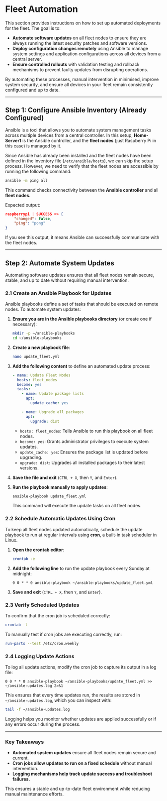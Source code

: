 # Fleet Automation

This section provides instructions on how to set up automated deployments for the fleet. The goal is to:

- **Automate software updates** on all fleet nodes to ensure they are always running the latest security patches and software versions.
- **Deploy configuration changes remotely** using Ansible to manage system settings and application configurations across all devices from a central server.
- **Ensure controlled rollouts** with validation testing and rollback mechanisms to prevent faulty updates from disrupting operations.

By automating these processes, manual intervention in minimised, improve system security, and ensure all devices in your fleet remain consistently configured and up to date.

---

## Step 1: Configure Ansible Inventory (Already Configured)

Ansible is a tool that allows you to automate system management tasks across multiple devices from a central controller. In this setup, **Home-Server1** is the Ansible controller, and the **fleet nodes** (just Raspberry Pi in this case) is managed by it.

Since Ansible has already been installed and the fleet nodes have been defined in the inventory file (`/etc/ansible/hosts`), we can skip the setup process. However, we need to verify that the fleet nodes are accessible by running the following command:

   ```bash
   ansible -m ping all
   ```
   
This command checks connectivity between the **Ansible controller** and all **fleet nodes**.

Expected output:
   ```json
   raspberrypi | SUCCESS => {
       "changed": false,
       "ping": "pong"
   }
   ```
If you see this output, it means Ansible can successfully communicate with the fleet nodes.

---

## Step 2: Automate System Updates

Automating software updates ensures that all fleet nodes remain secure, stable, and up to date without requiring manual intervention.

### 2.1 Create an Ansible Playbook for Updates

Ansible playbooks define a set of tasks that should be executed on remote nodes. To automate system updates:

1. **Ensure you are in the Ansible playbooks directory** (or create one if necessary):
   ```bash
   mkdir -p ~/ansible-playbooks
   cd ~/ansible-playbooks
   ```
2. **Create a new playbook file**:
   ```bash
   nano update_fleet.yml
   ```
3. **Add the following content** to define an automated update process:
   ```yaml
   - name: Update Fleet Nodes
     hosts: fleet_nodes
     become: yes
     tasks:
       - name: Update package lists
         apt:
           update_cache: yes

       - name: Upgrade all packages
         apt:
           upgrade: dist
   ```
   - `hosts: fleet_nodes`: Tells Ansible to run this playbook on all fleet nodes.
   - `become: yes`: Grants administrator privileges to execute system updates.
   - `update_cache: yes`: Ensures the package list is updated before upgrading.
   - `upgrade: dist`: Upgrades all installed packages to their latest versions.

4. **Save the file and exit** (`CTRL + X`, then `Y`, and `Enter`).

5. **Run the playbook manually to apply updates**:
   ```bash
   ansible-playbook update_fleet.yml
   ```
   This command will execute the update tasks on all fleet nodes.

### 2.2 Schedule Automatic Updates Using Cron

To keep all fleet nodes updated automatically, schedule the update playbook to run at regular intervals using **cron**, a built-in task scheduler in Linux.

1. **Open the crontab editor**:
   ```bash
   crontab -e
   ```
2. **Add the following line** to run the update playbook every Sunday at midnight:
   ```cron
   0 0 * * 0 ansible-playbook ~/ansible-playbooks/update_fleet.yml
   ```
3. **Save and exit** (`CTRL + X`, then `Y`, and `Enter`).

### 2.3 Verify Scheduled Updates

To confirm that the cron job is scheduled correctly:
```bash
crontab -l
```

To manually test if cron jobs are executing correctly, run:
```bash
run-parts --test /etc/cron.weekly
```

### 2.4 Logging Update Actions

To log all update actions, modify the cron job to capture its output in a log file:
```cron
0 0 * * 0 ansible-playbook ~/ansible-playbooks/update_fleet.yml >> ~/ansible-updates.log 2>&1
```
This ensures that every time updates run, the results are stored in `~/ansible-updates.log`, which you can inspect with:
```bash
tail -f ~/ansible-updates.log
```

Logging helps you monitor whether updates are applied successfully or if any errors occur during the process.

---

### Key Takeaways

- **Automated system updates** ensure all fleet nodes remain secure and current.
- **Cron jobs allow updates to run on a fixed schedule** without manual intervention.
- **Logging mechanisms help track update success and troubleshoot failures.**

This ensures a stable and up-to-date fleet environment while reducing manual maintenance efforts.
